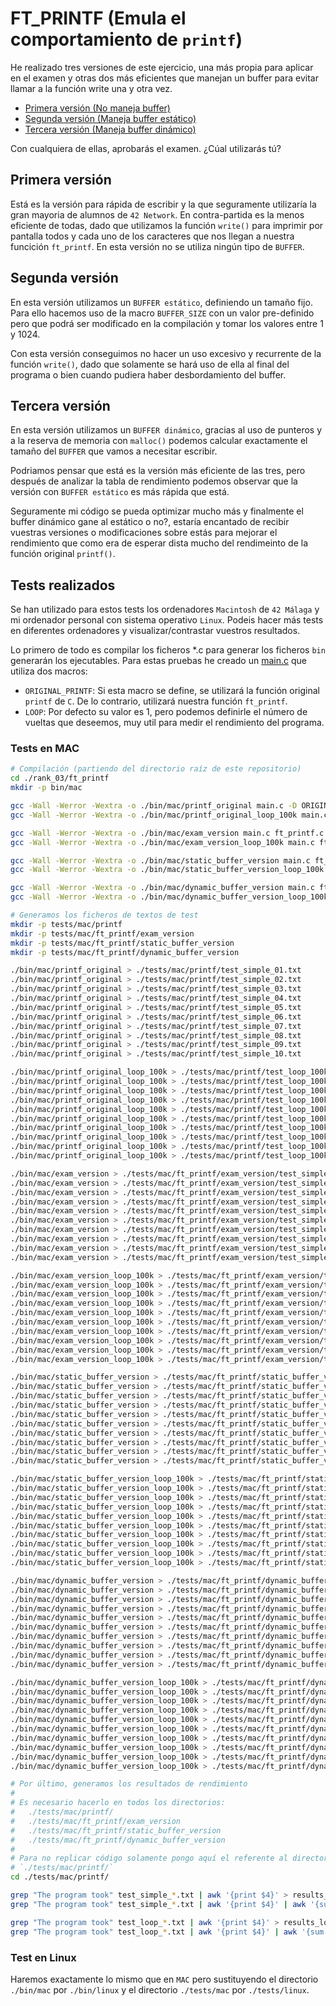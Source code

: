 # FT_PRINTF (Emula el comportamiento de `printf`)
He realizado tres versiones de este ejercicio, una más propia para aplicar en el
examen y otras dos más eficientes que manejan un buffer para evitar llamar a la
función write una y otra vez.
- [Primera versión (No maneja buffer)](./ft_printf.c)
- [Segunda versión (Maneja buffer estático)](./ft_printf_improved_with_static_buffer.c)
- [Tercera versión (Maneja buffer dinámico)](./ft_printf_improved_with_dynamic_buffer.c)

Con cualquiera de ellas, aprobarás el examen. ¿Cúal utilizarás tú?

## Primera versión
Está es la versión para rápida de escribir y la que seguramente utilizaría la
gran mayoria de alumnos de `42 Network`. En contra-partida es la menos eficiente
de todas, dado que utilizamos la función `write()` para imprimir por pantalla
todos y cada uno de los caracteres que nos llegan a nuestra funcición
`ft_printf`. En esta versión no se utiliza ningún tipo de `BUFFER`.

## Segunda versión
En esta versión utilizamos un `BUFFER estático`, definiendo un tamaño fijo.
Para ello hacemos uso de la macro `BUFFER_SIZE` con un valor pre-definido
pero que podrá ser modificado en la compilación y tomar los valores entre
1 y 1024.

Con esta versión conseguimos no hacer un uso excesivo y recurrente de la
función `write()`, dado que solamente se hará uso de ella al final del
programa o bien cuando pudiera haber desbordamiento del buffer.

## Tercera versión
En esta versión utilizamos un `BUFFER dinámico`, gracias al uso de punteros
y a la reserva de memoria con `malloc()` podemos calcular exactamente el tamaño
del `BUFFER` que vamos a necesitar escribir.

Podriamos pensar que está es la versión más eficiente de las tres, pero después
de analizar la tabla de rendimiento podemos observar que la versión con
`BUFFER estático` es más rápida que está.

Seguramente mi código se pueda optimizar mucho más y finalmente el buffer
dinámico gane al estático o no?, estaría encantado de recibir vuestras
versiones o modificaciones sobre estás para mejorar el rendimiento que como
era de esperar dista mucho del rendimeinto de la función original `printf()`.

## Tests realizados
Se han utilizado para estos tests los ordenadores `Macintosh` de `42 Málaga` y
mi ordenador personal con sistema operativo `Linux`. Podeis hacer más tests en
diferentes ordenadores y visualizar/contrastar vuestros resultados.

Lo primero de todo es compilar los ficheros *.c para generar los ficheros `bin`
generarán los ejecutables. Para estas pruebas he creado un [main.c](./main.c)
que utiliza dos macros:
- `ORIGINAL_PRINTF`: Si esta macro se define, se utilizará la función original
`printf` de `C`. De lo contrario, utilizará nuestra función `ft_printf`.
- `LOOP`: Por defecto su valor es 1, pero podemos definirle el número de vueltas
que deseemos, muy util para medir el rendimiento del programa.

### Tests en MAC
```bash
# Compilación (partiendo del directorio raíz de este repositorio)
cd ./rank_03/ft_printf
mkdir -p bin/mac

gcc -Wall -Werror -Wextra -o ./bin/mac/printf_original main.c -D ORIGINAL_PRINTF
gcc -Wall -Werror -Wextra -o ./bin/mac/printf_original_loop_100k main.c -D ORIGINAL_PRINTF -D LOOP=100000

gcc -Wall -Werror -Wextra -o ./bin/mac/exam_version main.c ft_printf.c
gcc -Wall -Werror -Wextra -o ./bin/mac/exam_version_loop_100k main.c ft_printf.c -D LOOP=100000

gcc -Wall -Werror -Wextra -o ./bin/mac/static_buffer_version main.c ft_printf_improved_with_static_buffer.c
gcc -Wall -Werror -Wextra -o ./bin/mac/static_buffer_version_loop_100k main.c ft_printf_improved_with_static_buffer.c -D LOOP=100000

gcc -Wall -Werror -Wextra -o ./bin/mac/dynamic_buffer_version main.c ft_printf_improved_with_dynamic_buffer.c
gcc -Wall -Werror -Wextra -o ./bin/mac/dynamic_buffer_version_loop_100k main.c ft_printf_improved_with_dynamic_buffer.c -D LOOP=100000

# Generamos los ficheros de textos de test
mkdir -p tests/mac/printf
mkdir -p tests/mac/ft_printf/exam_version
mkdir -p tests/mac/ft_printf/static_buffer_version
mkdir -p tests/mac/ft_printf/dynamic_buffer_version

./bin/mac/printf_original > ./tests/mac/printf/test_simple_01.txt
./bin/mac/printf_original > ./tests/mac/printf/test_simple_02.txt
./bin/mac/printf_original > ./tests/mac/printf/test_simple_03.txt
./bin/mac/printf_original > ./tests/mac/printf/test_simple_04.txt
./bin/mac/printf_original > ./tests/mac/printf/test_simple_05.txt
./bin/mac/printf_original > ./tests/mac/printf/test_simple_06.txt
./bin/mac/printf_original > ./tests/mac/printf/test_simple_07.txt
./bin/mac/printf_original > ./tests/mac/printf/test_simple_08.txt
./bin/mac/printf_original > ./tests/mac/printf/test_simple_09.txt
./bin/mac/printf_original > ./tests/mac/printf/test_simple_10.txt

./bin/mac/printf_original_loop_100k > ./tests/mac/printf/test_loop_100k_01.txt
./bin/mac/printf_original_loop_100k > ./tests/mac/printf/test_loop_100k_02.txt
./bin/mac/printf_original_loop_100k > ./tests/mac/printf/test_loop_100k_03.txt
./bin/mac/printf_original_loop_100k > ./tests/mac/printf/test_loop_100k_04.txt
./bin/mac/printf_original_loop_100k > ./tests/mac/printf/test_loop_100k_05.txt
./bin/mac/printf_original_loop_100k > ./tests/mac/printf/test_loop_100k_06.txt
./bin/mac/printf_original_loop_100k > ./tests/mac/printf/test_loop_100k_07.txt
./bin/mac/printf_original_loop_100k > ./tests/mac/printf/test_loop_100k_08.txt
./bin/mac/printf_original_loop_100k > ./tests/mac/printf/test_loop_100k_09.txt
./bin/mac/printf_original_loop_100k > ./tests/mac/printf/test_loop_100k_10.txt

./bin/mac/exam_version > ./tests/mac/ft_printf/exam_version/test_simple_01.txt
./bin/mac/exam_version > ./tests/mac/ft_printf/exam_version/test_simple_02.txt
./bin/mac/exam_version > ./tests/mac/ft_printf/exam_version/test_simple_03.txt
./bin/mac/exam_version > ./tests/mac/ft_printf/exam_version/test_simple_04.txt
./bin/mac/exam_version > ./tests/mac/ft_printf/exam_version/test_simple_05.txt
./bin/mac/exam_version > ./tests/mac/ft_printf/exam_version/test_simple_06.txt
./bin/mac/exam_version > ./tests/mac/ft_printf/exam_version/test_simple_07.txt
./bin/mac/exam_version > ./tests/mac/ft_printf/exam_version/test_simple_08.txt
./bin/mac/exam_version > ./tests/mac/ft_printf/exam_version/test_simple_09.txt
./bin/mac/exam_version > ./tests/mac/ft_printf/exam_version/test_simple_10.txt

./bin/mac/exam_version_loop_100k > ./tests/mac/ft_printf/exam_version/test_loop_100k_01.txt
./bin/mac/exam_version_loop_100k > ./tests/mac/ft_printf/exam_version/test_loop_100k_02.txt
./bin/mac/exam_version_loop_100k > ./tests/mac/ft_printf/exam_version/test_loop_100k_03.txt
./bin/mac/exam_version_loop_100k > ./tests/mac/ft_printf/exam_version/test_loop_100k_04.txt
./bin/mac/exam_version_loop_100k > ./tests/mac/ft_printf/exam_version/test_loop_100k_05.txt
./bin/mac/exam_version_loop_100k > ./tests/mac/ft_printf/exam_version/test_loop_100k_06.txt
./bin/mac/exam_version_loop_100k > ./tests/mac/ft_printf/exam_version/test_loop_100k_07.txt
./bin/mac/exam_version_loop_100k > ./tests/mac/ft_printf/exam_version/test_loop_100k_08.txt
./bin/mac/exam_version_loop_100k > ./tests/mac/ft_printf/exam_version/test_loop_100k_09.txt
./bin/mac/exam_version_loop_100k > ./tests/mac/ft_printf/exam_version/test_loop_100k_10.txt

./bin/mac/static_buffer_version > ./tests/mac/ft_printf/static_buffer_version/test_simple_01.txt
./bin/mac/static_buffer_version > ./tests/mac/ft_printf/static_buffer_version/test_simple_02.txt
./bin/mac/static_buffer_version > ./tests/mac/ft_printf/static_buffer_version/test_simple_03.txt
./bin/mac/static_buffer_version > ./tests/mac/ft_printf/static_buffer_version/test_simple_04.txt
./bin/mac/static_buffer_version > ./tests/mac/ft_printf/static_buffer_version/test_simple_05.txt
./bin/mac/static_buffer_version > ./tests/mac/ft_printf/static_buffer_version/test_simple_06.txt
./bin/mac/static_buffer_version > ./tests/mac/ft_printf/static_buffer_version/test_simple_07.txt
./bin/mac/static_buffer_version > ./tests/mac/ft_printf/static_buffer_version/test_simple_08.txt
./bin/mac/static_buffer_version > ./tests/mac/ft_printf/static_buffer_version/test_simple_09.txt
./bin/mac/static_buffer_version > ./tests/mac/ft_printf/static_buffer_version/test_simple_10.txt

./bin/mac/static_buffer_version_loop_100k > ./tests/mac/ft_printf/static_buffer_version/test_loop_100k_01.txt
./bin/mac/static_buffer_version_loop_100k > ./tests/mac/ft_printf/static_buffer_version/test_loop_100k_02.txt
./bin/mac/static_buffer_version_loop_100k > ./tests/mac/ft_printf/static_buffer_version/test_loop_100k_03.txt
./bin/mac/static_buffer_version_loop_100k > ./tests/mac/ft_printf/static_buffer_version/test_loop_100k_04.txt
./bin/mac/static_buffer_version_loop_100k > ./tests/mac/ft_printf/static_buffer_version/test_loop_100k_05.txt
./bin/mac/static_buffer_version_loop_100k > ./tests/mac/ft_printf/static_buffer_version/test_loop_100k_06.txt
./bin/mac/static_buffer_version_loop_100k > ./tests/mac/ft_printf/static_buffer_version/test_loop_100k_07.txt
./bin/mac/static_buffer_version_loop_100k > ./tests/mac/ft_printf/static_buffer_version/test_loop_100k_08.txt
./bin/mac/static_buffer_version_loop_100k > ./tests/mac/ft_printf/static_buffer_version/test_loop_100k_09.txt
./bin/mac/static_buffer_version_loop_100k > ./tests/mac/ft_printf/static_buffer_version/test_loop_100k_10.txt

./bin/mac/dynamic_buffer_version > ./tests/mac/ft_printf/dynamic_buffer_version/test_simple_01.txt
./bin/mac/dynamic_buffer_version > ./tests/mac/ft_printf/dynamic_buffer_version/test_simple_02.txt
./bin/mac/dynamic_buffer_version > ./tests/mac/ft_printf/dynamic_buffer_version/test_simple_03.txt
./bin/mac/dynamic_buffer_version > ./tests/mac/ft_printf/dynamic_buffer_version/test_simple_04.txt
./bin/mac/dynamic_buffer_version > ./tests/mac/ft_printf/dynamic_buffer_version/test_simple_05.txt
./bin/mac/dynamic_buffer_version > ./tests/mac/ft_printf/dynamic_buffer_version/test_simple_06.txt
./bin/mac/dynamic_buffer_version > ./tests/mac/ft_printf/dynamic_buffer_version/test_simple_07.txt
./bin/mac/dynamic_buffer_version > ./tests/mac/ft_printf/dynamic_buffer_version/test_simple_08.txt
./bin/mac/dynamic_buffer_version > ./tests/mac/ft_printf/dynamic_buffer_version/test_simple_09.txt
./bin/mac/dynamic_buffer_version > ./tests/mac/ft_printf/dynamic_buffer_version/test_simple_10.txt

./bin/mac/dynamic_buffer_version_loop_100k > ./tests/mac/ft_printf/dynamic_buffer_version/test_loop_100k_01.txt
./bin/mac/dynamic_buffer_version_loop_100k > ./tests/mac/ft_printf/dynamic_buffer_version/test_loop_100k_02.txt
./bin/mac/dynamic_buffer_version_loop_100k > ./tests/mac/ft_printf/dynamic_buffer_version/test_loop_100k_03.txt
./bin/mac/dynamic_buffer_version_loop_100k > ./tests/mac/ft_printf/dynamic_buffer_version/test_loop_100k_04.txt
./bin/mac/dynamic_buffer_version_loop_100k > ./tests/mac/ft_printf/dynamic_buffer_version/test_loop_100k_05.txt
./bin/mac/dynamic_buffer_version_loop_100k > ./tests/mac/ft_printf/dynamic_buffer_version/test_loop_100k_06.txt
./bin/mac/dynamic_buffer_version_loop_100k > ./tests/mac/ft_printf/dynamic_buffer_version/test_loop_100k_07.txt
./bin/mac/dynamic_buffer_version_loop_100k > ./tests/mac/ft_printf/dynamic_buffer_version/test_loop_100k_08.txt
./bin/mac/dynamic_buffer_version_loop_100k > ./tests/mac/ft_printf/dynamic_buffer_version/test_loop_100k_09.txt
./bin/mac/dynamic_buffer_version_loop_100k > ./tests/mac/ft_printf/dynamic_buffer_version/test_loop_100k_10.txt

# Por último, generamos los resultados de rendimiento
#
# Es necesario hacerlo en todos los directorios:
# 	./tests/mac/printf/
# 	./tests/mac/ft_printf/exam_version
# 	./tests/mac/ft_printf/static_buffer_version
# 	./tests/mac/ft_printf/dynamic_buffer_version
#
# Para no replicar código solamente pongo aquí el referente al directorio
# `./tests/mac/printf/`
cd ./tests/mac/printf/

grep "The program took" test_simple_*.txt | awk '{print $4}' > results_simple.txt
grep "The program took" test_simple_*.txt | awk '{print $4}' | awk '{sum += $1} END {print "Total: " sum " milliseconds"; print "Average: " sum/10 " milliseconds"}' >> results_simple.txt

grep "The program took" test_loop_*.txt | awk '{print $4}' > results_loop.txt
grep "The program took" test_loop_*.txt | awk '{print $4}' | awk '{sum += $1} END {print "Total: " sum " milliseconds"; print "Average: " sum/10 " milliseconds"}' >> results_loop.txt
```

### Test en Linux
Haremos exactamente lo mismo que en `MAC` pero sustituyendo el directorio
`./bin/mac` por `./bin/linux` y el directorio `./tests/mac` por `./tests/linux`.
